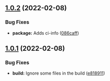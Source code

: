 ## [1.0.2](https://github.com/technologiestiftung/stadtpuls-test-utils/compare/v1.0.1...v1.0.2) (2022-02-08)


### Bug Fixes

* **package:** Adds ci-info ([086caff](https://github.com/technologiestiftung/stadtpuls-test-utils/commit/086caff6d1713ecf8094798162f7b3f42cbf6c07))

## [1.0.1](https://github.com/technologiestiftung/stadtpuls-test-utils/compare/v1.0.0...v1.0.1) (2022-02-08)


### Bug Fixes

* **build:** Ignore some files in the build ([e818911](https://github.com/technologiestiftung/stadtpuls-test-utils/commit/e818911f4af3f08db6708472e6576e6d6b2545f1))
